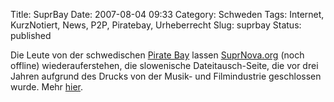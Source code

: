 Title: SuprBay
Date: 2007-08-04 09:33
Category: Schweden
Tags: Internet, KurzNotiert, News, P2P, Piratebay, Urheberrecht
Slug: suprbay
Status: published

Die Leute von der schwedischen [Pirate Bay](http://thepiratebay.org)
lassen [SuprNova.org](http://suprnova.org/) (noch offline)
wiederauferstehen, die slowenische Dateitausch-Seite, die vor drei
Jahren aufgrund des Drucks von der Musik- und Filmindustrie geschlossen
wurde. Mehr [hier](http://blog.brokep.com/2007/08/03/suprnova/).

